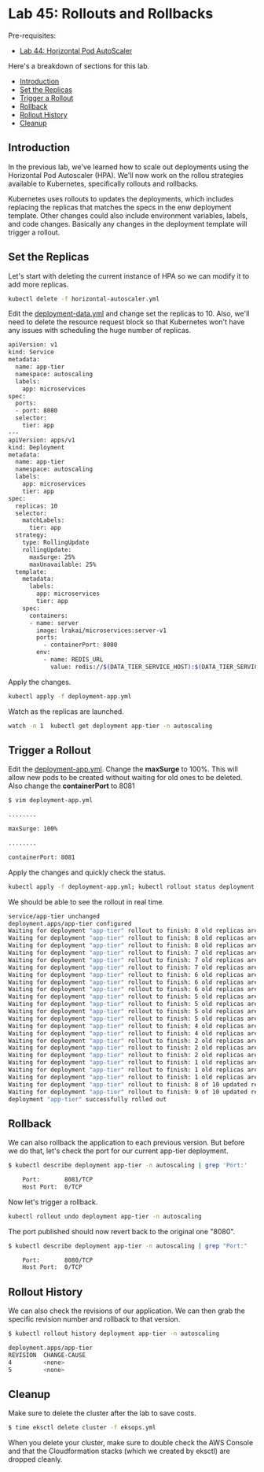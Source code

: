 # Lab 45: Rollouts and Rollbacks

Pre-requisites:

- [Lab 44: Horizontal Pod AutoScaler](../lab44_Horizontal_Pod_AutoScaler/README.md)

Here's a breakdown of sections for this lab.

- [Introduction](#introduction)
- [Set the Replicas](#set-the-replicas)
- [Trigger a Rollout](#trigger-a-rollout)
- [Rollback](#rollback)
- [Rollout History](#rollout-history)
- [Cleanup](#cleanup)

## Introduction

In the previous lab, we've learned how to scale out deployments using the Horizontal Pod Autoscaler (HPA). We'll now work on the rollou strategies available to Kubernetes, specifically rollouts and rollbacks.

Kubernetes uses rollouts to updates the deployments, which includes replacing the replicas that matches the specs in the enw deployment template. Other changes could also include environment variables, labels, and code changes. Basically any changes in the deployment template will trigger a rollout.

## Set the Replicas 

Let's start with deleting the current instance of HPA so we can modify it to add more replicas.

```bash
kubectl delete -f horizontal-autoscaler.yml
```

Edit the [deployment-data.yml](manifests/deployment-data.yml) and change set the replicas to 10. Also, we'll need to delete the resource request block so that Kubernetes won't have any issues with scheduling the huge number of replicas.

```bash
apiVersion: v1
kind: Service
metadata:
  name: app-tier
  namespace: autoscaling
  labels:
    app: microservices
spec:
  ports:
  - port: 8080
  selector:
    tier: app
---
apiVersion: apps/v1
kind: Deployment
metadata:
  name: app-tier
  namespace: autoscaling
  labels:
    app: microservices
    tier: app
spec:
  replicas: 10
  selector:
    matchLabels:
      tier: app
  strategy:
    type: RollingUpdate
    rollingUpdate:
      maxSurge: 25%
      maxUnavailable: 25%
  template:
    metadata:
      labels:
        app: microservices
        tier: app
    spec:
      containers:
      - name: server
        image: lrakai/microservices:server-v1
        ports:
          - containerPort: 8080
        env:
          - name: REDIS_URL
            value: redis://$(DATA_TIER_SERVICE_HOST):$(DATA_TIER_SERVICE_PORT_REDIS)
```

Apply the changes.

```bash
kubectl apply -f deployment-app.yml  
```

Watch as the replicas are launched.

```bash
watch -n 1  kubectl get deployment app-tier -n autoscaling
```


## Trigger a Rollout 

Edit the [deployment-app.yml](manifests/deployment-app.yml). Change the **maxSurge** to 100%. This will allow new pods to be created without waiting for old ones to be deleted. Also change the **containerPort** to 8081

```bash
$ vim deployment-app.yml 

........

maxSurge: 100% 

........

containerPort: 8081

```

Apply the changes and quickly check the status.

```bash
kubectl apply -f deployment-app.yml; kubectl rollout status deployment app-tier -n autoscaling 
```

We should be able to see the rollout in real time.

```bash
service/app-tier unchanged
deployment.apps/app-tier configured
Waiting for deployment "app-tier" rollout to finish: 8 old replicas are pending termination...
Waiting for deployment "app-tier" rollout to finish: 8 old replicas are pending termination...
Waiting for deployment "app-tier" rollout to finish: 8 old replicas are pending termination...
Waiting for deployment "app-tier" rollout to finish: 7 old replicas are pending termination...
Waiting for deployment "app-tier" rollout to finish: 7 old replicas are pending termination...
Waiting for deployment "app-tier" rollout to finish: 7 old replicas are pending termination...
Waiting for deployment "app-tier" rollout to finish: 6 old replicas are pending termination...
Waiting for deployment "app-tier" rollout to finish: 6 old replicas are pending termination...
Waiting for deployment "app-tier" rollout to finish: 6 old replicas are pending termination...
Waiting for deployment "app-tier" rollout to finish: 5 old replicas are pending termination...
Waiting for deployment "app-tier" rollout to finish: 5 old replicas are pending termination...
Waiting for deployment "app-tier" rollout to finish: 5 old replicas are pending termination...
Waiting for deployment "app-tier" rollout to finish: 5 old replicas are pending termination...
Waiting for deployment "app-tier" rollout to finish: 4 old replicas are pending termination...
Waiting for deployment "app-tier" rollout to finish: 4 old replicas are pending termination...
Waiting for deployment "app-tier" rollout to finish: 2 old replicas are pending termination...
Waiting for deployment "app-tier" rollout to finish: 2 old replicas are pending termination...
Waiting for deployment "app-tier" rollout to finish: 2 old replicas are pending termination...
Waiting for deployment "app-tier" rollout to finish: 1 old replicas are pending termination...
Waiting for deployment "app-tier" rollout to finish: 1 old replicas are pending termination...
Waiting for deployment "app-tier" rollout to finish: 1 old replicas are pending termination...
Waiting for deployment "app-tier" rollout to finish: 8 of 10 updated replicas are available...
Waiting for deployment "app-tier" rollout to finish: 9 of 10 updated replicas are available...
deployment "app-tier" successfully rolled out 
```

## Rollback

We can also rollback the application to each previous version. But before we do that, let's check the port for our current app-tier deployment.

```bash
$ kubectl describe deployment app-tier -n autoscaling | grep 'Port:'

    Port:       8081/TCP
    Host Port:  0/TCP 
```

Now let's trigger a rollback.

```bash
kubectl rollout undo deployment app-tier -n autoscaling 
```

The port published should now revert back to the original one "8080".

```bash
$ kubectl describe deployment app-tier -n autoscaling | grep "Port:"

    Port:       8080/TCP
    Host Port:  0/TCP 
```

## Rollout History 

We can also check the revisions of our application. We can then grab the specific revision number and rollback to that version.

```bash
$ kubectl rollout history deployment app-tier -n autoscaling

deployment.apps/app-tier
REVISION  CHANGE-CAUSE
4         <none>
5         <none>

```


## Cleanup

Make sure to delete the cluster after the lab to save costs.

```bash
$ time eksctl delete cluster -f eksops.yml 
```

When you delete your cluster, make sure to double check the AWS Console and that the Cloudformation stacks (which we created by eksctl) are dropped cleanly.
